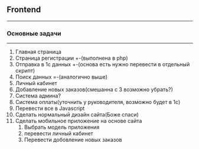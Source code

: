 ## Frontend

__________________________

### Основные задачи

__________________________

1. Главная страница
2. Страница регистрации +-(выполнена в php)
3. Отправка в 1с данных +-(основа есть нужно перевести в отдельный скрипт)
4. Поиск данных =-(аналогично выше)
5. Личный кабинет
6. Добавление новых заказов(смешанна с 3 возможно убрать?)
8. Система админа?
9. Система оплаты(уточнить у руководителя, возможно будет в 1с)
10. Перевести все в Javascript
11. Сделать нормальный дизайн сайта(Боже спаси)
12. Сделать мобильное приложение на основе сайта
    1. Выбрать модель приложения
    2. перевести личный кабинет 
    3. Перевести добовление новых заказов